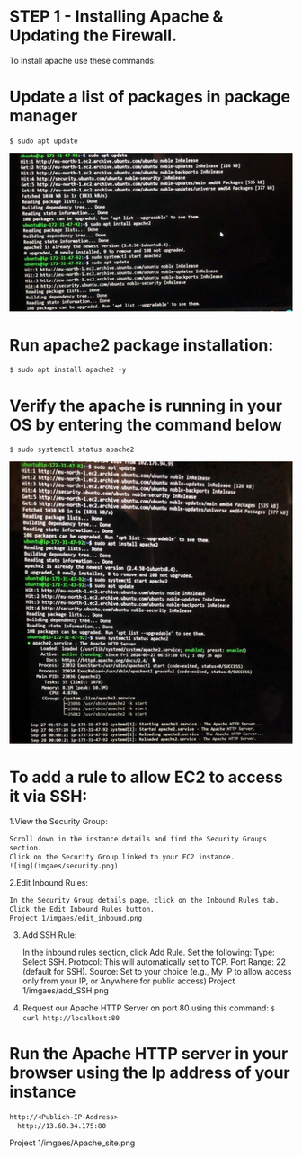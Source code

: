 # STEP 1 - Installing Apache & Updating the Firewall.
To install apache use these commands:

# Update a list of packages in package manager

    $ sudo apt update

![img](imgaes/apache_install.jpeg)

# Run apache2 package installation:

    $ sudo apt install apache2 -y

# Verify the apache is running in your OS by entering the command below
    $ sudo systemctl status apache2
![img](imgaes/apache_status.jpeg)

# To add a rule to allow EC2 to access it via SSH:
1.View the Security Group:

    Scroll down in the instance details and find the Security Groups section.
    Click on the Security Group linked to your EC2 instance.
    ![img](imgaes/security.png)

2.Edit Inbound Rules:

    In the Security Group details page, click on the Inbound Rules tab.
    Click the Edit Inbound Rules button.
    Project 1/imgaes/edit_inbound.png

3. Add SSH Rule:

    In the inbound rules section, click Add Rule.
    Set the following:
        Type: Select SSH.
        Protocol: This will automatically set to TCP.
        Port Range: 22 (default for SSH).
        Source: Set to your choice (e.g., My IP to allow access only from your IP, or Anywhere for public access)
        Project 1/imgaes/add_SSH.png

4. Request our Apache HTTP Server on port 80 using this command:
`$ curl http://localhost:80`

# Run the Apache HTTP server in your browser using the Ip address of your instance
```
http://<Publich-IP-Address>
  http://13.60.34.175:80 
```
Project 1/imgaes/Apache_site.png
